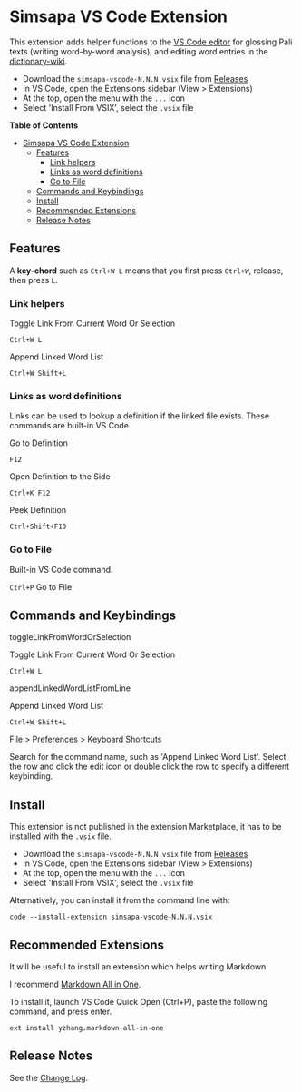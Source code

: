 # Simsapa VS Code Extension

This extension adds helper functions to the [VS Code
editor](https://code.visualstudio.com/) for glossing Pali texts (writing
word-by-word analysis), and editing word entries in the
[dictionary-wiki](https://github.com/simsapa/dictionary-wiki).

- Download the `simsapa-vscode-N.N.N.vsix` file from [Releases](https://github.com/simsapa/simsapa-vscode/releases)
- In VS Code, open the Extensions sidebar (View > Extensions)
- At the top, open the menu with the `...` icon
- Select 'Install From VSIX', select the `.vsix` file

<!-- markdown-toc start - Don't edit this section. Run M-x markdown-toc-refresh-toc -->
**Table of Contents**

- [Simsapa VS Code Extension](#simsapa-vs-code-extension)
    - [Features](#features)
        - [Link helpers](#link-helpers)
        - [Links as word definitions](#links-as-word-definitions)
        - [Go to File](#go-to-file)
    - [Commands and Keybindings](#commands-and-keybindings)
    - [Install](#install)
    - [Recommended Extensions](#recommended-extensions)
    - [Release Notes](#release-notes)

<!-- markdown-toc end -->

## Features

A **key-chord** such as `Ctrl+W L` means that you first press `Ctrl+W`, release,
then press `L`.

### Link helpers

Toggle Link From Current Word Or Selection

`Ctrl+W L`

Append Linked Word List

`Ctrl+W Shift+L`

### Links as word definitions

Links can be used to lookup a definition if the linked file exists. These
commands are built-in VS Code.

Go to Definition

`F12`

Open Definition to the Side

`Ctrl+K F12`

Peek Definition

`Ctrl+Shift+F10`

### Go to File

Built-in VS Code command.

`Ctrl+P` Go to File

## Commands and Keybindings

toggleLinkFromWordOrSelection

Toggle Link From Current Word Or Selection

`Ctrl+W L`

appendLinkedWordListFromLine

Append Linked Word List

`Ctrl+W Shift+L`

File > Preferences > Keyboard Shortcuts

Search for the command name, such as 'Append Linked Word List'. Select the row
and click the edit icon or double click the row to specify a different
keybinding.

## Install

This extension is not published in the extension Marketplace, it has to be
installed with the `.vsix` file.

- Download the `simsapa-vscode-N.N.N.vsix` file from [Releases](https://github.com/simsapa/simsapa-vscode/releases)
- In VS Code, open the Extensions sidebar (View > Extensions)
- At the top, open the menu with the `...` icon
- Select 'Install From VSIX', select the `.vsix` file

Alternatively, you can install it from the command line with:

```
code --install-extension simsapa-vscode-N.N.N.vsix
```

## Recommended Extensions

It will be useful to install an extension which helps writing Markdown.

I recommend [Markdown All in One](https://marketplace.visualstudio.com/items?itemName=yzhang.markdown-all-in-one).

To install it, launch VS Code Quick Open (Ctrl+P), paste the following command, and press enter.

```
ext install yzhang.markdown-all-in-one
```

## Release Notes

See the [Change Log](CHANGELOG.md).

